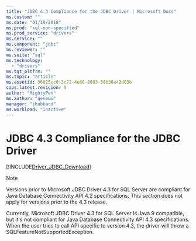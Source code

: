 ```yaml
---
title: "JDBC 4.3 Compliance for the JDBC Driver | Microsoft Docs"
ms.custom: ""
ms.date: "01/19/2018"
ms.prod: "sql-non-specified"
ms.prod_service: "drivers"
ms.service: ""
ms.component: "jdbc"
ms.reviewer: ""
ms.suite: "sql"
ms.technology: 
  - "drivers"
ms.tgt_pltfrm: ""
ms.topic: "article"
ms.assetid: 36025ec0-3c72-4e68-8083-58b38e42d03b
caps.latest.revision: 9
author: "MightyPen"
ms.author: "genemi"
manager: "jhubbard"
ms.workload: "Inactive"
---
```

# JDBC 4.3 Compliance for the JDBC Driver
[!INCLUDE[Driver_JDBC_Download](../../includes/driver_jdbc_download.md)]

    
> [!NOTE]  
>  Versions prior to Microsoft JDBC Driver 4.3 for SQL Server are compliant for Java Database Connectivity API 4.2 specifications. This section does not apply for versions prior to the 4.3 release.  
  
 Currently,  Microsoft JDBC Driver 4.3 for SQL Server is Java 9 compatible, but it's not compliant for  Java Database Connectivity API 4.3 specifications. When the user tries to call API specific to version 4.3, the driver will throw a SQLFeatureNotSupportedException.